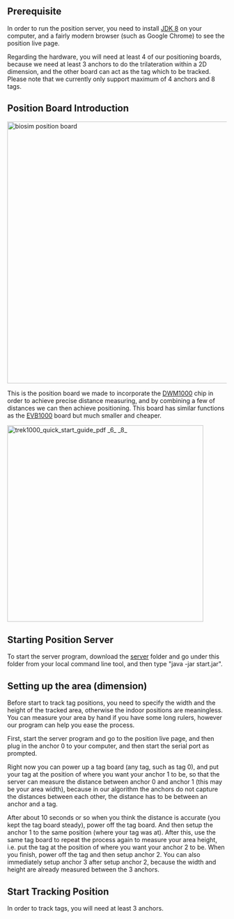 ## Prerequisite
In order to run the position server, you need to install [JDK 8](http://www.oracle.com/technetwork/java/javase/downloads/index.html) on your computer, and a fairly modern browser (such as Google Chrome) to see the position live page.

Regarding the hardware, you will need at least 4 of our positioning boards, because we need at least 3 anchors to do the trilateration within a 2D dimension, and the other board can act as the tag which to be tracked. Please note that we currently only support maximum of 4 anchors and 8 tags.

## Position Board Introduction
<img width="600" alt="biosim position board" src="https://user-images.githubusercontent.com/4184020/29587727-d455cf3e-875c-11e7-8a6f-40f64447ba8c.png">

This is the position board we made to incorporate the [DWM1000](https://www.decawave.com/products/dwm1000-module) chip in order to achieve precise distance measuring, and by combining a few of distances we can then achieve positioning. This board has similar functions as the [EVB1000](https://www.decawave.com/products/trek1000) board but much smaller and cheaper.

<img width="450" alt="trek1000_quick_start_guide_pdf _6_ _8_" src="https://user-images.githubusercontent.com/4184020/29436794-69bcedea-837b-11e7-9809-8a21c076be96.png">

## Starting Position Server
To start the server program, download the [server](https://github.com/hanaldo/biosim_servers/tree/master/position_server/server) folder and go under this folder from your local command line tool, and then type "java -jar start.jar".

## Setting up the area (dimension)
Before start to track tag positions, you need to specify the width and the height of the tracked area, otherwise the indoor positions are meaningless. You can measure your area by hand if you have some long rulers, however our program can help you ease the process.

First, start the server program and go to the position live page, and then plug in the anchor 0 to your computer, and then start the serial port as prompted.

Right now you can power up a tag board (any tag, such as tag 0), and put your tag at the position of where you want your anchor 1 to be, so that the server can measure the distance between anchor 0 and anchor 1 (this may be your area width), because in our algorithm the anchors do not capture the distances between each other, the distance has to be between an anchor and a tag.

After about 10 seconds or so when you think the distance is accurate (you kept the tag board steady), power off the tag board. And then setup the anchor 1 to the same position (where your tag was at). After this, use the same tag board to repeat the process again to measure your area height, i.e. put the tag at the position of where you want your anchor 2 to be. When you finish, power off the tag and then setup anchor 2. You can also immediately setup anchor 3 after setup anchor 2, because the width and height are already measured between the 3 anchors.

## Start Tracking Position
In order to track tags, you will need at least 3 anchors. 
